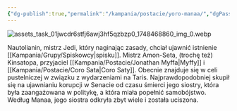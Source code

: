 ```yaml
---
{"dg-publish":true,"permalink":"/kampania/postacie/yoro-manaa/","dgPassFrontmatter":true}
---
```


![assets_task_01jwcdr6stfj6awj3hf5qzbzp0_1748468860_img_0.webp](/img/user/6%20Obrazy/assets_task_01jwcdr6stfj6awj3hf5qzbzp0_1748468860_img_0.webp)

Nautolianin, mistrz Jedi, który naginając zasady, chciał ujawnić istnienie [[Kampania/Grupy/Spiskowcy\|spisku]]. Mistrz Amon-Seta, (trochę też) Kinsatopa, przyjaciel [[Kampania/Postacie/Jonathan Myffa\|Myffy]] i [[Kampania/Postacie/Coro Sata\|Coro Saty]]. Obecnie znajduje się w celi pustelniczej w związku z wydarzeniami na Taris. Najprawdopodobniej skupił się na ujawnianiu korupcji w Senacie od czasu śmierci jego siostry, która była zaangażowana w politykę, a która miała popełnić samobójstwo. Według Manaa, jego siostra odkryła zbyt wiele i została uciszona.